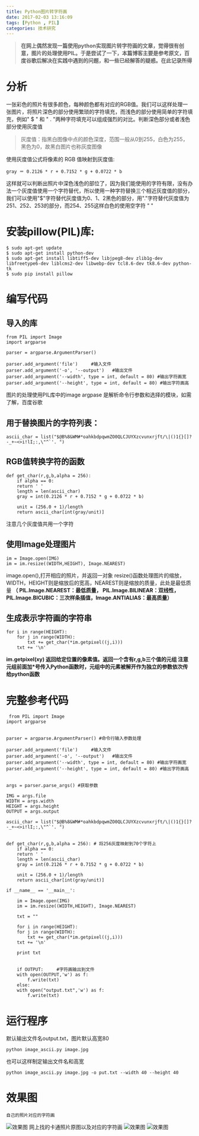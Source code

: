 ```yaml
---
title: Python图片转字符画
date: 2017-02-03 13:16:09
tags: [Python , PIL]
categories: 技术研究
---
```


> **在网上偶然发现一篇使用python实现图片转字符画的文章，觉得很有创意，图片的处理使用PIL。于是尝试了一下，本篇博客主要是参考原文，百度谷歌后解决在实践中遇到的问题，和一些已经解答的疑惑。在此记录所得**

<!--more-->
# 分析
一张彩色的照片有很多颜色，每种颜色都有对应的RGB值。我们可以这样处理一张图片，将照片深色的部分使用繁琐的字符填充，而浅色的部分使用简单的字符填充，例如" $ " 和 " . "两种字符填充可以组成强烈的对比。判断深色部分或者浅色部分使用灰度值
> 灰度值：指黑白图像中点的颜色深度，范围一般从0到255，白色为255，黑色为0，故黑白图片也称灰度图像

使用灰度值公式将像素的 RGB 值映射到灰度值:

	gray ＝ 0.2126 * r + 0.7152 * g + 0.0722 * b
这样就可以判断出照片中深色浅色的部位了，因为我们能使用的字符有限，没有办法一个灰度值使用一个字符替代，所以使用一种字符替换三个相近灰度值的部分，我们可以使用"$"字符替代灰度值为0、1、2黑色的部分，用"."字符替代灰度值为251、252、253的部分，而254、255这样白色的使用空字符 " "

# 安装pillow(PIL)库:
	$ sudo apt-get update
	$ sudo apt-get install python-dev
	$ sudo apt-get install libtiff5-dev libjpeg8-dev zlib1g-dev libfreetype6-dev liblcms2-dev libwebp-dev tcl8.6-dev tk8.6-dev python-tk
	$ sudo pip install pillow
	
# 编写代码

## 导入的库
	from PIL import Image
	import argparse

	parser = argparse.ArgumentParser()

	parser.add_argument('file')     #输入文件
	parser.add_argument('-o', '--output')   #输出文件
	parser.add_argument('--width', type = int, default = 80) #输出字符画宽
	parser.add_argument('--height', type = int, default = 80) #输出字符画高

图片的处理使用PIL库中的image
argpase 是解析命令行参数和选择的模块，如需了解，百度谷歌

## 用于替换图片的字符列表：

	ascii_char = list("$@B%8&WM#*oahkbdpqwmZO0QLCJUYXzcvunxrjft/\|()1{}[]?-_+~<>i!lI;:,\"^`'. ")
	
## RGB值转换字符的函数

	def get_char(r,g,b,alpha = 256):
	    if alpha == 0:
		return ' '
	    length = len(ascii_char)
	    gray = int(0.2126 * r + 0.7152 * g + 0.0722 * b)

	    unit = (256.0 + 1)/length
	    return ascii_char[int(gray/unit)]

注意几个灰度值共用一个字符

## 使用Image处理图片

	im = Image.open(IMG)
	im = im.resize((WIDTH,HEIGHT), Image.NEAREST)
	
image.open(),打开相应的照片，并返回一对象
resize()函数处理图片的缩放，WIDTH，HEIGHT则是缩放后的宽高，NEAREST则是缩放的质量，此处是最低质量
**（ PIL.Image.NEAREST：最低质量， PIL.Image.BILINEAR：双线性，
PIL.Image.BICUBIC：三次样条插值，Image.ANTIALIAS：最高质量）**

## 生成表示字符画的字符串

	for i in range(HEIGHT):
		for j in range(WIDTH):
		    txt += get_char(*im.getpixel((j,i)))
		txt += '\n'
	
**im.getpixel(xy) 返回给定位置的像素值。返回一个含有r,g,b三个值的元组
注意元组前面加*号传入Python函数时，元组中的元素被解开作为独立的参数依次传给python函数**

# 完整参考代码

	 from PIL import Image
	import argparse


	parser = argparse.ArgumentParser() #命令行输入参数处理

	parser.add_argument('file')     #输入文件
	parser.add_argument('-o', '--output')   #输出文件
	parser.add_argument('--width', type = int, default = 80) #输出字符画宽
	parser.add_argument('--height', type = int, default = 80) #输出字符画高


	args = parser.parse_args() #获取参数

	IMG = args.file
	WIDTH = args.width
	HEIGHT = args.height
	OUTPUT = args.output

	ascii_char = list("$@B%8&WM#*oahkbdpqwmZO0QLCJUYXzcvunxrjft/\|()1{}[]?-_+~<>i!lI;:,\"^`'. ")


	def get_char(r,g,b,alpha = 256): # 将256灰度映射到70个字符上
	    if alpha == 0:
		return ' '
	    length = len(ascii_char)
	    gray = int(0.2126 * r + 0.7152 * g + 0.0722 * b)

	    unit = (256.0 + 1)/length
	    return ascii_char[int(gray/unit)]

	if __name__ == '__main__':

	    im = Image.open(IMG)
	    im = im.resize((WIDTH,HEIGHT), Image.NEAREST)

	    txt = ""

	    for i in range(HEIGHT):
		for j in range(WIDTH):
		    txt += get_char(*im.getpixel((j,i)))
		txt += '\n'

	    print txt


	    if OUTPUT:     #字符画输出到文件
		with open(OUTPUT,'w') as f:
		    f.write(txt)
	    else:
		with open("output.txt",'w') as f:
		    f.write(txt)
		    
# 运行程序
默认输出文件名output.txt，图片默认高宽80

	python image_ascii.py image.jpg


也可以这样制定输出文件名和高宽

	python image_ascii.py image.jpg -o put.txt --width 40 --height 40


# 效果图
	自己的照片对应的字符画
![效果图](1.png)
	网上找的卡通照片原图以及对应的字符画
![效果图](0.jpg)  ![效果图](2.png)	
